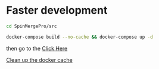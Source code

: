 # Faster development

```sh
cd SpinMergePro/src

docker-compose build --no-cache && docker-compose up -d
```

then go to the
[Click Here](http://localhost/)

[Clean up the docker cache](https://forums.docker.com/t/how-to-delete-cache/5753)
